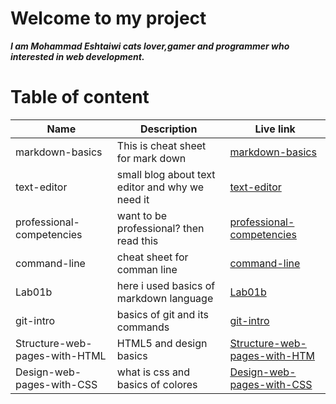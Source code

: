 # Welcome to my project

**_I am Mohammad Eshtaiwi cats lover,gamer and programmer who interested in web development._**

# Table of content

| Name                          | Description                                     | Live link                                                                                                       |
| ----------------------------- | ----------------------------------------------- | --------------------------------------------------------------------------------------------------------------- |
| markdown-basics               | This is cheat sheet for mark down               | [markdown-basics](https://mohammad-eshtaiwi.github.io/reading-notes/markdown-basics)                            |
| text-editor                   | small blog about text editor and why we need it | [text-editor](https://mohammad-eshtaiwi.github.io/reading-notes/text-editor)                                    |
| professional-competencies     | want to be professional? then read this         | [professional-competencies](https://mohammad-eshtaiwi.github.io/reading-notes/professional-competencies)        |
| command-line                  | cheat sheet for comman line                     | [command-line](https://mohammad-eshtaiwi.github.io/reading-notes/command-line)                                  |
| Lab01b                        | here i used basics of markdown language         | [Lab01b](https://mohammad-eshtaiwi.github.io/reading-notes/Lab01b)                                              |
| git-intro                     | basics of git and its commands                  | [git-intro](https://mohammad-eshtaiwi.github.io/reading-notes/git-intro)                                        |
| Structure-web-pages-with-HTML | HTML5 and design basics                         | [Structure-web-pages-with-HTM](https://mohammad-eshtaiwi.github.io/reading-notes/Structure-web-pages-with-HTML) |
| Design-web-pages-with-CSS | what is css and basics of colores                   | [Design-web-pages-with-CSS](https://mohammad-eshtaiwi.github.io/reading-notes/Design-web-pages-with-CSS) |
